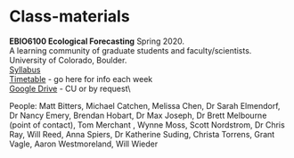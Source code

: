 # Class-materials
**EBIO6100 Ecological Forecasting** Spring 2020.\
A learning community of graduate students and faculty/scientists.\
University of Colorado, Boulder.\
[Syllabus](00_syllabus.md)\
[Timetable](00_timetable.md) - go here for info each week\
[Google Drive](https://drive.google.com/drive/folders/1Todaiop6BTS8-CipZFkF9vwBUECzHxKn) - CU or by request\

People: Matt Bitters, Michael Catchen, Melissa Chen, Dr Sarah Elmendorf, Dr Nancy Emery, Brendan Hobart, Dr Max Joseph, Dr Brett Melbourne (point of contact), Tom Merchant , Wynne Moss, Scott Nordstrom, Dr Chris Ray, Will Reed, Anna Spiers, Dr Katherine Suding, Christa Torrens, Grant Vagle, Aaron Westmoreland, Will Wieder